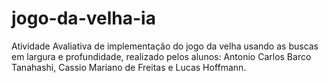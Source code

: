 # jogo-da-velha-ia
Atividade Avaliativa de implementação do jogo da velha usando as buscas em largura e profundidade, realizado pelos alunos: Antonio Carlos Barco Tanahashi, Cassio Mariano de Freitas e Lucas Hoffmann.
